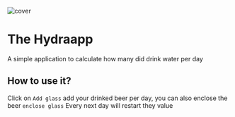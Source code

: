 ![cover](https://thumbs.gfycat.com/DarkAdventurousEidolonhelvum-small.gif)

#  The Hydraapp

A simple application to calculate how many did drink water per day

## How to use it?

Click on `Add glass` add your drinked beer per day, you can also enclose the beer `enclose glass`
Every next day will restart they value
